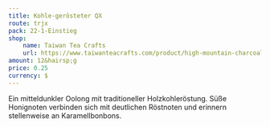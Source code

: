 ```yaml
---
title: Kohle-gerösteter QX
route: trjx
pack: 22-1-Einstieg
shop:
    name: Taiwan Tea Crafts
    url: https://www.taiwanteacrafts.com/product/high-mountain-charcoal-pit-fired-oolong-tea
amount: 12&hairsp;g
price: 0.25
currency: $
---
```

Ein mitteldunkler Oolong mit traditioneller Holzkohleröstung. Süße Honignoten verbinden sich mit deutlichen Röstnoten und erinnern stellenweise an Karamellbonbons.